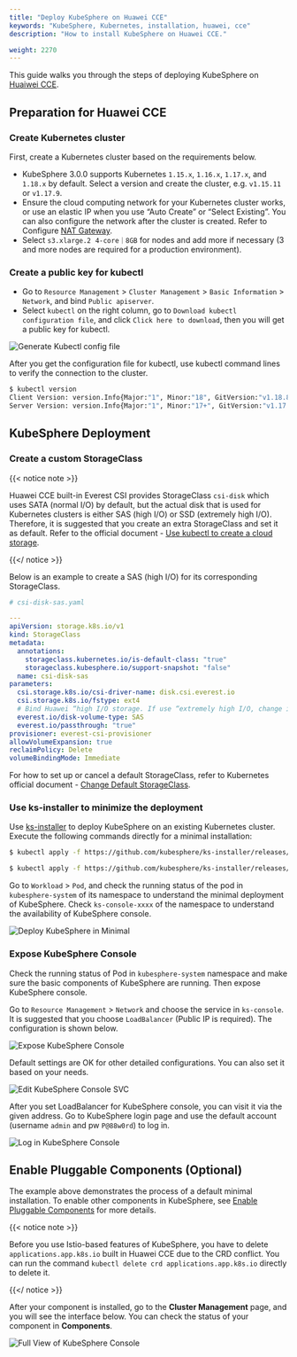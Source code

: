 ```yaml
---
title: "Deploy KubeSphere on Huawei CCE"
keywords: "KubeSphere, Kubernetes, installation, huawei, cce"
description: "How to install KubeSphere on Huawei CCE."

weight: 2270
---
```


This guide walks you through the steps of deploying KubeSphere on [Huaiwei CCE](https://support.huaweicloud.com/en-us/qs-cce/cce_qs_0001.html).

## Preparation for Huawei CCE

### Create Kubernetes cluster

First, create a Kubernetes cluster based on the requirements below.

- KubeSphere 3.0.0 supports Kubernetes `1.15.x`, `1.16.x`, `1.17.x`, and `1.18.x` by default. Select a version and create the cluster, e.g. `v1.15.11` or `v1.17.9`.
- Ensure the cloud computing network for your Kubernetes cluster works, or use an elastic IP when you use “Auto Create” or “Select Existing”. You can also configure the network after the cluster is created. Refer to Configure [NAT Gateway](https://support.huaweicloud.com/en-us/productdesc-natgateway/en-us_topic_0086739762.html).
- Select `s3.xlarge.2`  `4-core｜8GB` for nodes and add more if necessary (3 and more nodes are required for a production environment).

### Create a public key for kubectl

- Go to `Resource Management` > `Cluster Management` > `Basic Information` > `Network`, and bind `Public apiserver`.
- Select `kubectl` on the right column, go to `Download kubectl configuration file`, and click `Click here to download`, then you will get a public key for kubectl.

![Generate Kubectl config file](/images/docs/huawei-cce/en/generate-kubeconfig.png)

After you get the configuration file for kubectl, use kubectl command lines to verify the connection to the cluster.

```bash
$ kubectl version
Client Version: version.Info{Major:"1", Minor:"18", GitVersion:"v1.18.8", GitCommit:"9f2892aab98fe339f3bd70e3c470144299398ace", GitTreeState:"clean", BuildDate:"2020-08-15T10:08:56Z", GoVersion:"go1.14.7", Compiler:"gc", Platform:"darwin/amd64"}
Server Version: version.Info{Major:"1", Minor:"17+", GitVersion:"v1.17.9-r0-CCE20.7.1.B003-17.36.3", GitCommit:"136c81cf3bd314fcbc5154e07cbeece860777e93", GitTreeState:"clean", BuildDate:"2020-08-08T06:01:28Z", GoVersion:"go1.13.9", Compiler:"gc", Platform:"linux/amd64"}
```

## KubeSphere Deployment

### Create a custom StorageClass

{{< notice note >}}

Huawei CCE built-in Everest CSI provides StorageClass `csi-disk` which uses SATA (normal I/O) by default, but the actual disk that is used for Kubernetes clusters is either SAS (high I/O) or SSD (extremely high I/O). Therefore, it is suggested that you create an extra StorageClass and set it as default. Refer to the official document - [Use kubectl to create a cloud storage](https://support.huaweicloud.com/en-us/usermanual-cce/cce_01_0044.html).

{{</ notice >}} 

Below is an example to create a SAS (high I/O) for its corresponding StorageClass.

```yaml
# csi-disk-sas.yaml

---
apiVersion: storage.k8s.io/v1
kind: StorageClass
metadata:
  annotations:
    storageclass.kubernetes.io/is-default-class: "true"
    storageclass.kubesphere.io/support-snapshot: "false"
  name: csi-disk-sas
parameters:
  csi.storage.k8s.io/csi-driver-name: disk.csi.everest.io
  csi.storage.k8s.io/fstype: ext4
  # Bind Huawei “high I/O storage. If use “extremely high I/O, change it to SSD.
  everest.io/disk-volume-type: SAS
  everest.io/passthrough: "true"
provisioner: everest-csi-provisioner
allowVolumeExpansion: true
reclaimPolicy: Delete
volumeBindingMode: Immediate

```

For how to set up or cancel a default StorageClass, refer to Kubernetes official document - [Change Default StorageClass](https://kubernetes.io/docs/tasks/administer-cluster/change-default-storage-class/).

### Use ks-installer to minimize the deployment

Use [ks-installer](https://github.com/kubesphere/ks-installer) to deploy KubeSphere on an existing Kubernetes cluster. Execute the following commands directly for a minimal installation:

```bash
$ kubectl apply -f https://github.com/kubesphere/ks-installer/releases/download/v3.0.0/kubesphere-installer.yaml
```

```bash
$ kubectl apply -f https://github.com/kubesphere/ks-installer/releases/download/v3.0.0/cluster-configuration.yaml
```

Go to `Workload` > `Pod`, and check the running status of the pod in `kubesphere-system` of its namespace to understand the minimal deployment of KubeSphere. Check `ks-console-xxxx`  of the namespace to understand the availability of KubeSphere console.

![Deploy KubeSphere in Minimal](/images/docs/huawei-cce/en/deploy-ks-minimal.png)

### Expose KubeSphere Console

Check the running status of Pod in `kubesphere-system` namespace and make sure the basic components of  KubeSphere are running. Then expose KubeSphere console.

Go to `Resource Management` > `Network` and choose the service in `ks-console`. It is suggested that you choose `LoadBalancer` (Public IP is required). The configuration is shown below.

![Expose KubeSphere Console](/images/docs/huawei-cce/en/expose-ks-console.png)

Default settings are OK for other detailed configurations. You can also set it based on your needs.

![Edit KubeSphere Console SVC](/images/docs/huawei-cce/en/edit-ks-console-svc.png)

After you set LoadBalancer for KubeSphere console, you can visit it via the given address. Go to KubeSphere login page and use the default account (username `admin` and pw `P@88w0rd`) to log in.

![Log in KubeSphere Console](/images/docs/huawei-cce/en/login-ks-console.png)

## Enable Pluggable Components (Optional)

The example above demonstrates the process of a default minimal installation. To enable other components in KubeSphere, see [Enable Pluggable Components](../../../pluggable-components/) for more details.

{{< notice note >}} 

Before you use Istio-based features of KubeSphere, you have to delete `applications.app.k8s.io` built in Huawei CCE due to the CRD conflict. You can run the command `kubectl delete crd applications.app.k8s.io` directly to delete it.

{{</ notice >}}

After your component is installed, go to the **Cluster Management** page, and you will see the interface below. You can check the status of your component in **Components**.

![Full View of KubeSphere Console](/images/docs/huawei-cce/en/view-ks-console-full.png)
